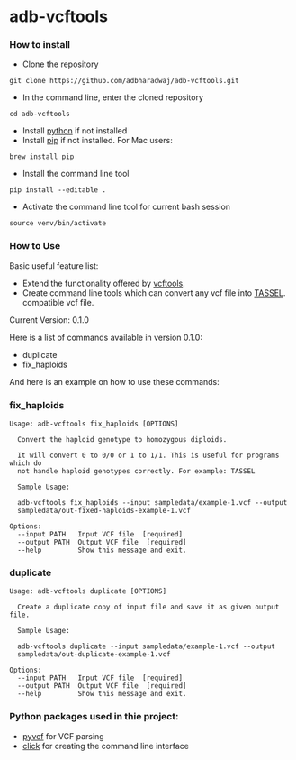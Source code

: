 # adb-vcftools

### How to install

* Clone the repository
```
git clone https://github.com/adbharadwaj/adb-vcftools.git
```
* In the command line, enter the cloned repository
```
cd adb-vcftools
```
* Install [python](http://www.tutorialspoint.com/python/python_environment.htm) if not installed
* Install [pip](http://pip.readthedocs.org/en/stable/installing/) if not installed. For Mac users:
```
brew install pip
```
* Install the command line tool
```
pip install --editable .                                                                   
```
* Activate the command line tool for current bash session
```
source venv/bin/activate  
```
### How to Use

Basic useful feature list:

 * Extend the functionality offered by [vcftools](https://vcftools.github.io/index.html).
 * Create command line tools which can convert any vcf file into [TASSEL](https://bytebucket.org/tasseladmin/tassel-5-source/wiki/docs/Tassel5PipelineCLI.pdf). compatible vcf file.

Current Version: 0.1.0

Here is a list of commands available in version 0.1.0:
 * duplicate 
 * fix_haploids 

And here is an example on how to use these commands:

### fix_haploids
```
Usage: adb-vcftools fix_haploids [OPTIONS]

  Convert the haploid genotype to homozygous diploids.

  It will convert 0 to 0/0 or 1 to 1/1. This is useful for programs which do
  not handle haploid genotypes correctly. For example: TASSEL

  Sample Usage:

  adb-vcftools fix_haploids --input sampledata/example-1.vcf --output
  sampledata/out-fixed-haploids-example-1.vcf

Options:
  --input PATH   Input VCF file  [required]
  --output PATH  Output VCF file  [required]
  --help         Show this message and exit.
```

### duplicate
```
Usage: adb-vcftools duplicate [OPTIONS]

  Create a duplicate copy of input file and save it as given output file.

  Sample Usage:

  adb-vcftools duplicate --input sampledata/example-1.vcf --output
  sampledata/out-duplicate-example-1.vcf

Options:
  --input PATH   Input VCF file  [required]
  --output PATH  Output VCF file  [required]
  --help         Show this message and exit.
```
### Python packages used in thie project:

 * [pyvcf](http://pyvcf.readthedocs.org/en/latest/index.html) for VCF parsing
 * [click](http://click.pocoo.org/) for creating the command line interface
